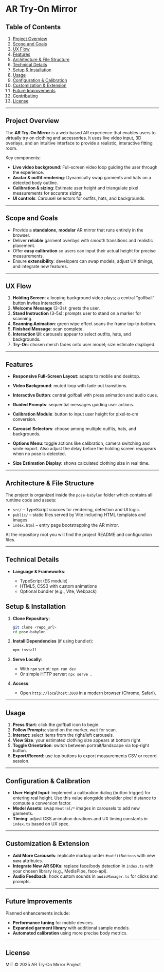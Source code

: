 # AR Try‑On Mirror

## Table of Contents

1. [Project Overview](#project-overview)
2. [Scope and Goals](#scope-and-goals)
3. [UX Flow](#ux-flow)
4. [Features](#features)
5. [Architecture & File Structure](#architecture--file-structure)
6. [Technical Details](#technical-details)
7. [Setup & Installation](#setup--installation)
8. [Usage](#usage)
9. [Configuration & Calibration](#configuration--calibration)
10. [Customization & Extension](#customization--extension)
11. [Future Improvements](#future-improvements)
12. [Contributing](#contributing)
13. [License](#license)

---

## Project Overview

The **AR Try‑On Mirror** is a web‑based AR experience that enables users to virtually try on clothing and accessories. It uses live video input, 3D overlays, and an intuitive interface to provide a realistic, interactive fitting room.

Key components:

* **Live video background**: Full‑screen video loop guiding the user through the experience.
* **Avatar & outfit rendering**: Dynamically swap garments and hats on a detected body outline.
* **Calibration & sizing**: Estimate user height and triangulate pixel measurements for accurate sizing.
* **UI controls**: Carousel selectors for outfits, hats, and backgrounds.

---

## Scope and Goals

* Provide a **standalone**, **modular** AR mirror that runs entirely in the browser.
* Deliver **reliable** garment overlays with smooth transitions and realistic placement.
* Offer **easy calibration** so users can input their actual height for precise measurements.
* Ensure **extensibility**: developers can swap models, adjust UX timings, and integrate new features.

---

## UX Flow

1. **Holding Screen**: a looping background video plays; a central “golfball” button invites interaction.
2. **Welcome Message** (2–3s): greets the user.
3. **Stand Instruction** (3–5s): prompts user to stand on a marker for scanning.
4. **Scanning Animation**: green wipe effect scans the frame top‑to‑bottom.
5. **Finished Message**: scan complete.
6. **Interaction UI**: carousels appear to select outfits, hats, and backgrounds.
7. **Try‑On**: chosen merch fades onto user model; size estimate displayed.

---

## Features

* **Responsive Full‑Screen Layout**: adapts to mobile and desktop.
* **Video Background**: muted loop with fade‑out transitions.
* **Interactive Button**: central golfball with press animation and audio cues.
* **Guided Prompts**: sequential messages guiding user actions.
* **Calibration Module**: button to input user height for pixel‑to‑cm conversion.
* **Carousel Selectors**: choose among multiple outfits, hats, and backgrounds.

* **Options Menu**: toggle actions like calibration, camera switching and smile export. Also adjust the delay before the holding screen reappears when no pose is detected.

* **Size Estimation Display**: shows calculated clothing size in real time.

---

## Architecture & File Structure

The project is organized inside the `pose-babylon` folder which contains all
runtime code and assets:

* `src/` – TypeScript sources for rendering, detection and UI logic.
* `public/` – static files served by Vite including HTML templates and images.
* `index.html` – entry page bootstrapping the AR mirror.

At the repository root you will find the project README and configuration files.

---

## Technical Details

* **Language & Frameworks**:

  * TypeScript (ES module)
  * HTML5, CSS3 with custom animations
  * Optional bundler (e.g., Vite, Webpack)
    
## Setup & Installation

1. **Clone Repository**:

   ```bash
   git clone <repo_url>
   cd pose-babylon
   ```
2. **Install Dependencies** (if using bundler):

   ```bash
   npm install
   ```
3. **Serve Locally**:

   * With `npm` script: `npm run dev`
   * Or simple HTTP server: `npx serve .`
4. **Access**:

   * Open `http://localhost:3000` in a modern browser (Chrome, Safari).

---

## Usage

1. **Press Start**: click the golfball icon to begin.
2. **Follow Prompts**: stand on the marker, wait for scan.
3. **Interact**: select items from the right/left carousels.
4. **View Size**: your estimated clothing size appears at bottom right.
5. **Toggle Orientation**: switch between portrait/landscape via top‑right button.
6. **Export/Record**: use top buttons to export measurements CSV or record session.

---

## Configuration & Calibration

* **User Height Input**: implement a calibration dialog (button trigger) for entering real height. Use this value alongside shoulder pixel distance to compute a conversion factor.
* **Model Assets**: swap `Neutral/*` images in carousels to add new garments.
* **Timing**: adjust CSS animation durations and UX timing constants in `index.ts` based on UX spec.

---

## Customization & Extension

* **Add More Carousels**: replicate markup under `#outfitButtons` with new `name` attributes.
* **Integrate New AR SDKs**: replace face/body detection in `index.ts` with your chosen library (e.g., MediaPipe, face-api).
* **Audio Feedback**: hook custom sounds in `audioManager.ts` for clicks and prompts.

---

## Future Improvements

Planned enhancements include:

* **Performance tuning** for mobile devices.
* **Expanded garment library** with additional sample models.
* **Automated calibration** using more precise body metrics.

---

## License

MIT © 2025 AR Try‑On Mirror Project
